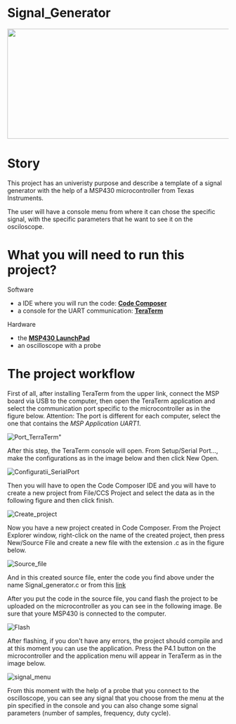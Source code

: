 # Signal_Generator
<p align="center">
  <img src="" width="800" height="250">
</p>

# Story
This project has an univeristy purpose and describe a template of a signal generator with the help of a MSP430 microcontroller from Texas Instruments.

The user will have a console menu from where it can chose the specific signal, with the specific parameters that he want to see it on the osciloscope.

# What you will need to run this project?
Software
- a IDE where you will run the code: [**Code Composer**](https://www.ti.com/tool/download/CCSTUDIO/12.7.0)
- a console for the UART communication: [**TeraTerm**](https://tera-term.en.lo4d.com/windows)

Hardware
- the [**MSP430 LaunchPad**](https://www.ti.com/tool/MSP-EXP430FR2355)
- an oscilloscope with a probe

# The project workflow

First of all, after installing TeraTerm from the upper link, connect the MSP board via USB to the computer, then open the TeraTerm application and select the communication port specific to the microcontroller as in the figure below. Attention: The port is different for each computer, select the one that contains the *MSP Application UART1*.

![Port_TerraTerm](https://github.com/SamiIonesi/Signal_Generator/assets/150432462/f8b7ec25-d59a-4716-b984-f9a952072250)"

After this step, the TeraTerm console will open. From Setup/Serial Port..., make the configurations as in the image below and then click New Open.

![Configuratii_SerialPort](https://github.com/SamiIonesi/Signal_Generator/assets/150432462/0e61a480-d153-46bf-bcae-e95a8f1589e6)

Then you will have to open the Code Composer IDE and you will have to create a new project from File/CCS Project and select the data as in the following figure and then click finish.

![Create_project](https://github.com/SamiIonesi/Signal_Generator/assets/150432462/4b857171-5b3c-4781-942f-986d0da4da2e)

Now you have a new project created in Code Composer. From the Project Explorer window, right-click on the name of the created project, then press New/Source File and create a new file with the extension .c as in the figure below.

![Source_file](https://github.com/SamiIonesi/Signal_Generator/assets/150432462/35f90115-f333-4286-9cfb-15e64eb70c70)

And in this created source file, enter the code you find above under the name Signal_generator.c or from this [link]()

After you put the code in the source file, you cand flash the project to be uploaded on the microcontroller as you can see in the following image. Be sure that youre MSP430 is connected to the computer.

![Flash](https://github.com/SamiIonesi/Signal_Generator/assets/150432462/bc862d73-dade-43de-88bc-a1b0c0cf3ae9)

After flashing, if you don't have any errors, the project should compile and at this moment you can use the application. Press the P4.1 button on the microcontroller and the application menu will appear in TeraTerm as in the image below.

![signal_menu](https://github.com/SamiIonesi/Signal_Generator/assets/150432462/3d9d7fcd-b083-4665-85de-1408e2858763)

From this moment with the help of a probe that you connect to the oscilloscope, you can see any signal that you choose from the menu at the pin specified in the console and you can also change some signal parameters (number of samples, frequency, duty cycle).



